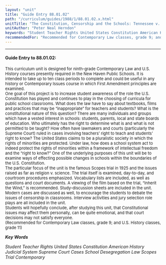 ```yaml
---
layout: "unit"
title: "Guide Entry 88.01.02"
path: "/curriculum/guides/1988/1/88.01.02.x.html"
unitTitle: "The Constitution, Censorship and the Schools: Tennessee v. John Thomas Scopes"
unitAuthor: "Peter Neal Herndon"
keywords: "Student Teacher Rights United States Constitution American History Judicial System Supreme Court Cases School Desegregation Law Scopes Trial Contemporary"
recommendedFor: "Recommended for Contemporary Law classes, grade 9; and U.S. History classes, grade 11"
---
```

<body>
<hr/>
<h4>
Guide Entry to 88.01.02:
</h4>
<font size="-1">
<dl>
<dt>
This curriculum unit is designed for ninth-grade Contemporary Law and U.S. History courses presently required in the New Haven Public Schools. It is intended to take up to ten class periods to complete and could be useful in any history or Contemporary Issues course in which First Amendment principles are examined.
<dt>
One goal of this project is to increase student awareness of the role the U.S. Constitution has played and continues to play in the choosing of curricula for public school classrooms. What does the law have to say about textbooks, films and practices that may be “inappropriate” for teachers and students? What is the constitutional nature of this question? There are many individuals and groups which have a vested interest in schools: students, parents, local and state boards of education. Who ultimately has the right to determine what is and what is not permitted to be taught? How often have lawmakers and courts (particularly the Supreme Court) ruled in cases involving teachers’ right to teach and students’ right to know? The United States claims to be a pluralistic society in which the rights of minorities are protected. Under law, how does a school system act to indeed protect the rights of minorities within a framework of intellectual freedom and the “right to know?” One of the underlying purposes of this unit will be to examine ways of effecting possible changes in schools within the boundaries of the U.S. Constitution.
<dt>
The particular focus of the unit is the famous Scopes trial in 1925 and the issues raised as far as religion v. science. The trial itself is examined, day-to-day, and courtroom procedures emphasized. Vocabulary lists are included, as well as questions and court documents. A viewing of the film based on the trial, “Inherit the Wind,” is recommended. Study-discussion sheets are included in the unit.
<dt>
Modern cases are discussed as well, to encourage the students to debate the issues of censorship in classrooms. Interview activities and jury selection role plays are all included in the unit.
<dt>
Students will hopefully conclude, after studying this unit, that Constitutional issues may affect them personally, can be quite emotional, and that court decisions may not satisfy everyone.
<dt>
(Recommended for Contemporary Law classes, grade 9; and U.S. History classes, grade 11)
</dt>
</dt>
</dt>
</dt>
</dt>
</dt>
</dl>
</font>
<p>
<b>
<i>
Key Words
</i>
</b>
<br/>
</p>
<p>
<i>
Student Teacher Rights United States Constitution American History Judicial System Supreme Court Cases School Desegregation Law Scopes Trial Contemporary
</i>
</p>
</body>